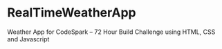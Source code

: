 # RealTimeWeatherApp
Weather App for CodeSpark – 72 Hour Build Challenge using HTML, CSS and Javascript
